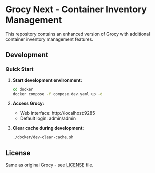 # Grocy Next - Container Inventory Management

This repository contains an enhanced version of Grocy with additional container inventory management features.

## Development

### Quick Start

1. **Start development environment:**
   ```bash
   cd docker
   docker compose -f compose.dev.yaml up -d
   ```

2. **Access Grocy:**
   - Web interface: http://localhost:9285
   - Default login: admin/admin

3. **Clear cache during development:**
   ```bash
   ./docker/dev-clear-cache.sh
   ```

## License

Same as original Grocy - see [LICENSE](LICENSE) file.